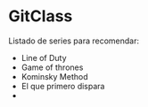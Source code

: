 # GitClass
Listado de series para recomendar:

- Line of Duty
- Game of thrones
- Kominsky Method
- El que primero dispara
- 
